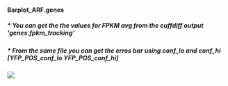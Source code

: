 #### Barplot_ARF.genes

##### * You can get the the values for FPKM avg from the cuffdiff output 'genes.fpkm_tracking'
##### * From the same file you can get the erros bar using conf_lo and conf_hi [YFP_POS_conf_lo	YFP_POS_conf_hi]

![](path/to/smallorb.png)
